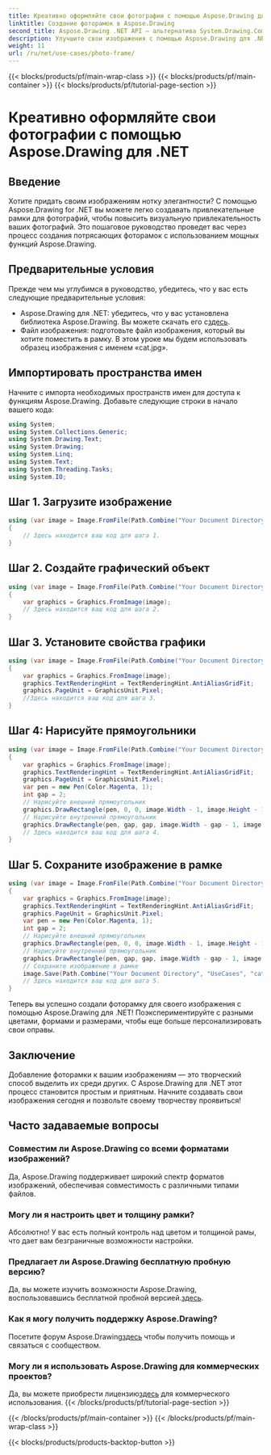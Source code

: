 ```yaml
---
title: Креативно оформляйте свои фотографии с помощью Aspose.Drawing для .NET
linktitle: Создание фоторамок в Aspose.Drawing
second_title: Aspose.Drawing .NET API — альтернатива System.Drawing.Common
description: Улучшите свои изображения с помощью Aspose.Drawing для .NET! Следуйте нашему пошаговому руководству, чтобы создать потрясающие фоторамки. Изучите Aspose.Drawing для .NET прямо сейчас!
weight: 11
url: /ru/net/use-cases/photo-frame/
---
```


{{< blocks/products/pf/main-wrap-class >}}
{{< blocks/products/pf/main-container >}}
{{< blocks/products/pf/tutorial-page-section >}}

# Креативно оформляйте свои фотографии с помощью Aspose.Drawing для .NET

## Введение
Хотите придать своим изображениям нотку элегантности? С помощью Aspose.Drawing for .NET вы можете легко создавать привлекательные рамки для фотографий, чтобы повысить визуальную привлекательность ваших фотографий. Это пошаговое руководство проведет вас через процесс создания потрясающих фоторамок с использованием мощных функций Aspose.Drawing.
## Предварительные условия
Прежде чем мы углубимся в руководство, убедитесь, что у вас есть следующие предварительные условия:
-  Aspose.Drawing для .NET: убедитесь, что у вас установлена библиотека Aspose.Drawing. Вы можете скачать его с[здесь](https://releases.aspose.com/drawing/net/).
- Файл изображения: подготовьте файл изображения, который вы хотите поместить в рамку. В этом уроке мы будем использовать образец изображения с именем «cat.jpg».
## Импортировать пространства имен
Начните с импорта необходимых пространств имен для доступа к функциям Aspose.Drawing. Добавьте следующие строки в начало вашего кода:
```csharp
using System;
using System.Collections.Generic;
using System.Drawing.Text;
using System.Drawing;
using System.Linq;
using System.Text;
using System.Threading.Tasks;
using System.IO;
```
## Шаг 1. Загрузите изображение
```csharp
using (var image = Image.FromFile(Path.Combine("Your Document Directory", "UseCases", "cat.jpg")))
{
    // Здесь находится ваш код для шага 1.
}
```
## Шаг 2. Создайте графический объект
```csharp
using (var image = Image.FromFile(Path.Combine("Your Document Directory", "UseCases", "cat.jpg")))
{
    var graphics = Graphics.FromImage(image);
    // Здесь находится ваш код для шага 2.
}
```
## Шаг 3. Установите свойства графики
```csharp
using (var image = Image.FromFile(Path.Combine("Your Document Directory", "UseCases", "cat.jpg")))
{
    var graphics = Graphics.FromImage(image);
    graphics.TextRenderingHint = TextRenderingHint.AntiAliasGridFit;
    graphics.PageUnit = GraphicsUnit.Pixel;
    //Здесь находится ваш код для шага 3.
}
```
## Шаг 4: Нарисуйте прямоугольники
```csharp
using (var image = Image.FromFile(Path.Combine("Your Document Directory", "UseCases", "cat.jpg")))
{
    var graphics = Graphics.FromImage(image);
    graphics.TextRenderingHint = TextRenderingHint.AntiAliasGridFit;
    graphics.PageUnit = GraphicsUnit.Pixel;
    var pen = new Pen(Color.Magenta, 1);
    int gap = 2;
    // Нарисуйте внешний прямоугольник
    graphics.DrawRectangle(pen, 0, 0, image.Width - 1, image.Height - 1);
    // Нарисуйте внутренний прямоугольник
    graphics.DrawRectangle(pen, gap, gap, image.Width - gap - 1, image.Height - gap - 1);
    // Здесь находится ваш код для шага 4.
}
```
## Шаг 5. Сохраните изображение в рамке
```csharp
using (var image = Image.FromFile(Path.Combine("Your Document Directory", "UseCases", "cat.jpg")))
{
    var graphics = Graphics.FromImage(image);
    graphics.TextRenderingHint = TextRenderingHint.AntiAliasGridFit;
    graphics.PageUnit = GraphicsUnit.Pixel;
    var pen = new Pen(Color.Magenta, 1);
    int gap = 2;
    // Нарисуйте внешний прямоугольник
    graphics.DrawRectangle(pen, 0, 0, image.Width - 1, image.Height - 1);
    // Нарисуйте внутренний прямоугольник
    graphics.DrawRectangle(pen, gap, gap, image.Width - gap - 1, image.Height - gap - 1);
    // Сохраните изображение в рамке
    image.Save(Path.Combine("Your Document Directory", "UseCases", "cat_with_honor_out.jpg"));
    // Здесь находится ваш код для шага 5.
}
```
Теперь вы успешно создали фоторамку для своего изображения с помощью Aspose.Drawing для .NET! Поэкспериментируйте с разными цветами, формами и размерами, чтобы еще больше персонализировать свои оправы.
## Заключение
Добавление фоторамки к вашим изображениям — это творческий способ выделить их среди других. С Aspose.Drawing для .NET этот процесс становится простым и приятным. Начните создавать свои изображения сегодня и позвольте своему творчеству проявиться!
## Часто задаваемые вопросы
### Совместим ли Aspose.Drawing со всеми форматами изображений?
Да, Aspose.Drawing поддерживает широкий спектр форматов изображений, обеспечивая совместимость с различными типами файлов.
### Могу ли я настроить цвет и толщину рамки?
Абсолютно! У вас есть полный контроль над цветом и толщиной рамы, что дает вам безграничные возможности настройки.
### Предлагает ли Aspose.Drawing бесплатную пробную версию?
 Да, вы можете изучить возможности Aspose.Drawing, воспользовавшись бесплатной пробной версией.[здесь](https://releases.aspose.com/).
### Как я могу получить поддержку Aspose.Drawing?
 Посетите форум Aspose.Drawing[здесь](https://forum.aspose.com/c/diagram/17) чтобы получить помощь и связаться с сообществом.
### Могу ли я использовать Aspose.Drawing для коммерческих проектов?
 Да, вы можете приобрести лицензию[здесь](https://purchase.aspose.com/buy) для коммерческого использования.
{{< /blocks/products/pf/tutorial-page-section >}}

{{< /blocks/products/pf/main-container >}}
{{< /blocks/products/pf/main-wrap-class >}}

{{< blocks/products/products-backtop-button >}}
